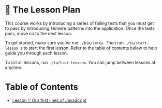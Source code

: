 # 📕 The Lesson Plan

This course works by introducing a series of failing tests that you must get to
pass by introducing Hotwire patterns into the application. Once the tests pass,
move on to the next lesson.

To get started, make sure you've run `./bin/setup`. Then run `./ta/start-lesson
1` to start the first lesson.  Refer to the table of contents below to help
guide you through each lesson.

To list all lessons, run `./ta/list-lessons`. You can jump between lessons at
anytime.

# Table of Contents

* [Lesson 1: Our first lines of JavaScript](./lesson-1.md)
